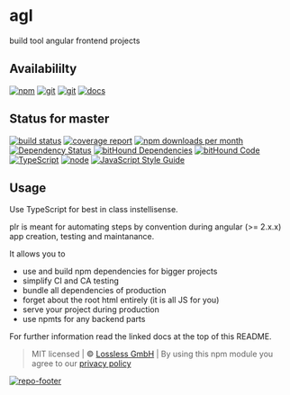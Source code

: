# agl
build tool angular frontend projects

## Availabililty
[![npm](https://gitzone.gitlab.io/assets/repo-button-npm.svg)](https://www.npmjs.com/package/agl)
[![git](https://gitzone.gitlab.io/assets/repo-button-git.svg)](https://GitLab.com/gitzone/agl)
[![git](https://gitzone.gitlab.io/assets/repo-button-mirror.svg)](https://github.com/gitzone/agl)
[![docs](https://gitzone.gitlab.io/assets/repo-button-docs.svg)](https://gitzone.gitlab.io/agl/)

## Status for master
[![build status](https://GitLab.com/gitzone/agl/badges/master/build.svg)](https://GitLab.com/gitzone/agl/commits/master)
[![coverage report](https://GitLab.com/gitzone/agl/badges/master/coverage.svg)](https://GitLab.com/gitzone/agl/commits/master)
[![npm downloads per month](https://img.shields.io/npm/dm/agl.svg)](https://www.npmjs.com/package/agl)
[![Dependency Status](https://david-dm.org/gitzonetools/agl.svg)](https://david-dm.org/gitzonetools/agl)
[![bitHound Dependencies](https://www.bithound.io/github/gitzonetools/agl/badges/dependencies.svg)](https://www.bithound.io/github/gitzonetools/agl/master/dependencies/npm)
[![bitHound Code](https://www.bithound.io/github/gitzonetools/agl/badges/code.svg)](https://www.bithound.io/github/gitzonetools/agl)
[![TypeScript](https://img.shields.io/badge/TypeScript-2.x-blue.svg)](https://nodejs.org/dist/latest-v6.x/docs/api/)
[![node](https://img.shields.io/badge/node->=%206.x.x-blue.svg)](https://nodejs.org/dist/latest-v6.x/docs/api/)
[![JavaScript Style Guide](https://img.shields.io/badge/code%20style-standard-brightgreen.svg)](http://standardjs.com/)

## Usage
Use TypeScript for best in class instellisense.

plr is meant for automating steps by convention during angular (>= 2.x.x) app creation, testing and maintanance.

It allows you to

* use and build npm dependencies for bigger projects
* simplify CI and CA testing
* bundle all dependencies of production
* forget about the root html entirely (it is all JS for you)
* serve your project during production
* use npmts for any backend parts

For further information read the linked docs at the top of this README.

> MIT licensed | **&copy;** [Lossless GmbH](https://lossless.gmbh)
| By using this npm module you agree to our [privacy policy](https://lossless.gmbH/privacy.html)

[![repo-footer](https://gitzone.gitlab.io/assets/repo-footer.svg)](https://git.zone)
